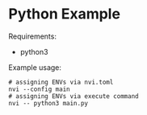 # Python Example

Requirements:
- python3

Example usage:
```DOSINI
# assigning ENVs via nvi.toml
nvi --config main
# assigning ENVs via execute command
nvi -- python3 main.py
```

